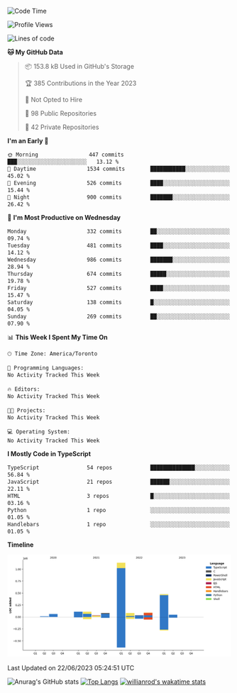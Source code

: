 <!--START_SECTION:waka-->
![Code Time](http://img.shields.io/badge/Code%20Time-364%20hrs%2056%20mins-blue)

![Profile Views](http://img.shields.io/badge/Profile%20Views-0-blue)

![Lines of code](https://img.shields.io/badge/From%20Hello%20World%20I%27ve%20Written-2.3%20million%20lines%20of%20code-blue)

**🐱 My GitHub Data** 

> 📦 153.8 kB Used in GitHub's Storage 
 > 
> 🏆 385 Contributions in the Year 2023
 > 
> 🚫 Not Opted to Hire
 > 
> 📜 98 Public Repositories 
 > 
> 🔑 42 Private Repositories 
 > 
**I'm an Early 🐤** 

```text
🌞 Morning                447 commits         ███░░░░░░░░░░░░░░░░░░░░░░   13.12 % 
🌆 Daytime                1534 commits        ███████████░░░░░░░░░░░░░░   45.02 % 
🌃 Evening                526 commits         ████░░░░░░░░░░░░░░░░░░░░░   15.44 % 
🌙 Night                  900 commits         ███████░░░░░░░░░░░░░░░░░░   26.42 % 
```
📅 **I'm Most Productive on Wednesday** 

```text
Monday                   332 commits         ██░░░░░░░░░░░░░░░░░░░░░░░   09.74 % 
Tuesday                  481 commits         ████░░░░░░░░░░░░░░░░░░░░░   14.12 % 
Wednesday                986 commits         ███████░░░░░░░░░░░░░░░░░░   28.94 % 
Thursday                 674 commits         █████░░░░░░░░░░░░░░░░░░░░   19.78 % 
Friday                   527 commits         ████░░░░░░░░░░░░░░░░░░░░░   15.47 % 
Saturday                 138 commits         █░░░░░░░░░░░░░░░░░░░░░░░░   04.05 % 
Sunday                   269 commits         ██░░░░░░░░░░░░░░░░░░░░░░░   07.90 % 
```


📊 **This Week I Spent My Time On** 

```text
🕑︎ Time Zone: America/Toronto

💬 Programming Languages: 
No Activity Tracked This Week

🔥 Editors: 
No Activity Tracked This Week

🐱‍💻 Projects: 
No Activity Tracked This Week

💻 Operating System: 
No Activity Tracked This Week
```

**I Mostly Code in TypeScript** 

```text
TypeScript               54 repos            ██████████████░░░░░░░░░░░   56.84 % 
JavaScript               21 repos            ██████░░░░░░░░░░░░░░░░░░░   22.11 % 
HTML                     3 repos             █░░░░░░░░░░░░░░░░░░░░░░░░   03.16 % 
Python                   1 repo              ░░░░░░░░░░░░░░░░░░░░░░░░░   01.05 % 
Handlebars               1 repo              ░░░░░░░░░░░░░░░░░░░░░░░░░   01.05 % 
```



**Timeline**

![Lines of Code chart](https://raw.githubusercontent.com/wise-introvert/wise-introvert/master/assets/bar_graph.png)


 Last Updated on 22/06/2023 05:24:51 UTC
<!--END_SECTION:waka-->

![Anurag's GitHub stats](https://github-readme-stats.vercel.app/api?username=wise-introvert&count_private=true&show_icons=true)
[![Top Langs](https://github-readme-stats.vercel.app/api/top-langs/?username=wise-introvert&langs_count=10)](https://github.com/anuraghazra/github-readme-stats)
[![willianrod's wakatime stats](https://github-readme-stats.vercel.app/api/wakatime?username=wiseintrovert)](https://github.com/anuraghazra/github-readme-stats)
